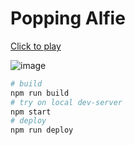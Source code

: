 # Popping Alfie

[Click to play](https://jackalltrades-mon.github.io/PoppingAlfie/)

![image](https://github.com/JackAllTrades-MoN/PoppingAlfie/assets/3920928/fd97d60c-e369-4875-a202-e72c8c55b295)


```bash
# build
npm run build
# try on local dev-server
npm start
# deploy
npm run deploy
```
